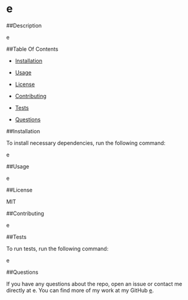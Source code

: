 # e
  ##Description

  e

  ##Table Of Contents

  * [Installation](#installation)

  * [Usage](#usage)

  * [License](#license)

  * [Contributing](#contributing)

  * [Tests](#tests)

  * [Questions](#questions)


  ##Installation

  To install necessary dependencies, run the following command:

  e

  ##Usage

  e

  ##License

  MIT

  ##Contributing

  e

  ##Tests

  To run tests, run the following command:

  
  e
  
  
  ##Questions

  If you have any questions about the repo, open an issue or contact me directly at e. You can find more of my work at my GitHub [e](https://github.com/e/).
   
